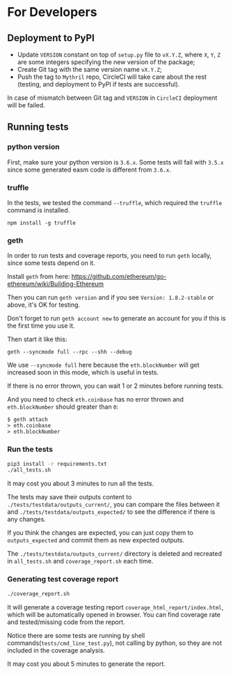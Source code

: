 For Developers
===============

## Deployment to PyPI
- Update `VERSION` constant on top of `setup.py` file to `vX.Y.Z`, where `X`,
  `Y`, `Z` are some integers specifying the new version of the package;
- Create Git tag with the same version name `vX.Y.Z`;
- Push the tag to `Mythril` repo, CircleCI will take care about the rest
  (testing, and deployment to PyPI if tests are successful).

In case of mismatch between Git tag and `VERSION` in `CircleCI` deployment will
be failed.

## Running tests

### python version

First, make sure your python version is `3.6.x`. Some tests will fail with `3.5.x` since some generated easm code is different from `3.6.x`.

### truffle

In the tests, we tested the command `--truffle`, which required the `truffle` command is installed.

```
npm install -g truffle
```

### geth

In order to run tests and coverage reports, you need to run `geth` locally, since some tests depend on it.

Install `geth` from here: <https://github.com/ethereum/go-ethereum/wiki/Building-Ethereum>

Then you can run `geth version` and if you see `Version: 1.8.2-stable` or above, it's OK for testing.

Don't forget to run `geth account new` to generate an account for you if this is the first time you use it.

Then start it like this:

```
geth --syncmode full --rpc --shh --debug
```

We use `--syncmode full` here because the `eth.blockNumber` will get increased soon in this mode, which is useful in tests.

If there is no error thrown, you can wait 1 or 2 minutes before running tests.

And you need to check `eth.coinbase` has no error thrown and `eth.blockNumber` should greater than `0`:

```
$ geth attach
> eth.coinbase
> eth.blockNumber
```

### Run the tests

```bash
pip3 install -r requirements.txt
./all_tests.sh
```

It may cost you about 3 minutes to run all the tests.

The tests may save their outputs content to `./tests/testdata/outputs_current/`, you can compare the files between it and `./tests/testdata/outputs_expected/` to see the difference if there is any changes.

If you think the changes are expected, you can just copy them to `outputs_expected` and commit them as new expected outputs.

The `./tests/testdata/outputs_current/` directory is deleted and recreated in `all_tests.sh` and `coverage_report.sh` each time.

### Generating test coverage report 

```bash
./coverage_report.sh
```

It will generate a coverage testing report `coverage_html_report/index.html`, which will be automatically opened in browser. You can find coverage rate and tested/missing code from the report.

Notice there are some tests are running by shell commands(`tests/cmd_line_test.py`), not calling by python, so they are not included in the coverage analysis.

It may cost you about 5 minutes to generate the report.
